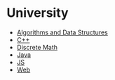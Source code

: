 # University

+ <a href="https://github.com/nothingelsematters/University/tree/master/A&DS">Algorithms and Data Structures</a>
+ <a href="https://github.com/nothingelsematters/University/tree/master/C++">C++</a>
+ <a href="https://github.com/nothingelsematters/University/tree/master/Discrete Math">Discrete Math</a>
+ <a href="https://github.com/nothingelsematters/University/tree/master/Java">Java</a>
+ <a href="https://github.com/nothingelsematters/University/tree/master/JS">JS</a>
+ <a href="https://github.com/nothingelsematters/University/tree/master/web">Web</a>
